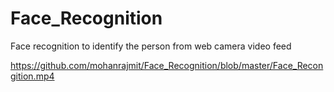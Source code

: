 # Face_Recognition
Face recognition to identify the person from web camera video feed

https://github.com/mohanrajmit/Face_Recognition/blob/master/Face_Recongition.mp4
